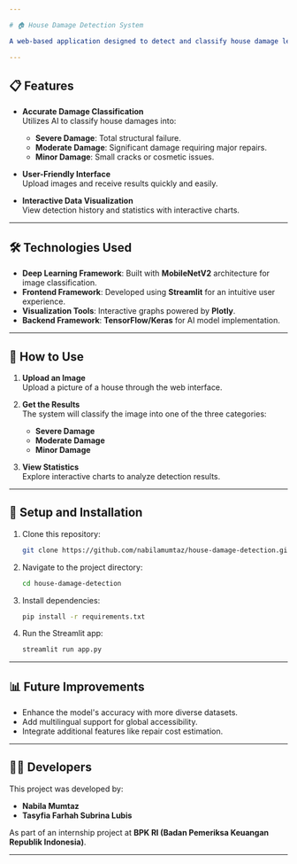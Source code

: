 ```yaml
---

# 🏠 House Damage Detection System

A web-based application designed to detect and classify house damage levels using AI technology. The system analyzes uploaded images and categorizes them into three distinct levels: **severe damage**, **moderate damage**, and **minor damage**. Built with **Streamlit**, this platform offers accurate damage classification to assist users in evaluating building conditions.

---
```


## 📋 Features

- **Accurate Damage Classification**  
  Utilizes AI to classify house damages into:  
  - **Severe Damage**: Total structural failure.  
  - **Moderate Damage**: Significant damage requiring major repairs.  
  - **Minor Damage**: Small cracks or cosmetic issues.  

- **User-Friendly Interface**  
  Upload images and receive results quickly and easily.

- **Interactive Data Visualization**  
  View detection history and statistics with interactive charts.

---

## 🛠 Technologies Used

- **Deep Learning Framework**: Built with **MobileNetV2** architecture for image classification.  
- **Frontend Framework**: Developed using **Streamlit** for an intuitive user experience.  
- **Visualization Tools**: Interactive graphs powered by **Plotly**.  
- **Backend Framework**: **TensorFlow/Keras** for AI model implementation.

---

## 🚀 How to Use

1. **Upload an Image**  
   Upload a picture of a house through the web interface.

2. **Get the Results**  
   The system will classify the image into one of the three categories:  
   - **Severe Damage**  
   - **Moderate Damage**  
   - **Minor Damage**

3. **View Statistics**  
   Explore interactive charts to analyze detection results.

---

## 🔧 Setup and Installation

1. Clone this repository:  
   ```bash
   git clone https://github.com/nabilamumtaz/house-damage-detection.git
   ```

2. Navigate to the project directory:  
   ```bash
   cd house-damage-detection
   ```

3. Install dependencies:  
   ```bash
   pip install -r requirements.txt
   ```

4. Run the Streamlit app:  
   ```bash
   streamlit run app.py
   ```

---

## 📊 Future Improvements

- Enhance the model's accuracy with more diverse datasets.  
- Add multilingual support for global accessibility.  
- Integrate additional features like repair cost estimation.

---

## 👩‍💻 Developers

This project was developed by:  
- **Nabila Mumtaz**  
- **Tasyfia Farhah Subrina Lubis**  

As part of an internship project at **BPK RI (Badan Pemeriksa Keuangan Republik Indonesia)**.

---


